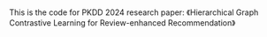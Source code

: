 This is the code for PKDD 2024 research paper: 《Hierarchical Graph Contrastive Learning for Review-enhanced Recommendation》
